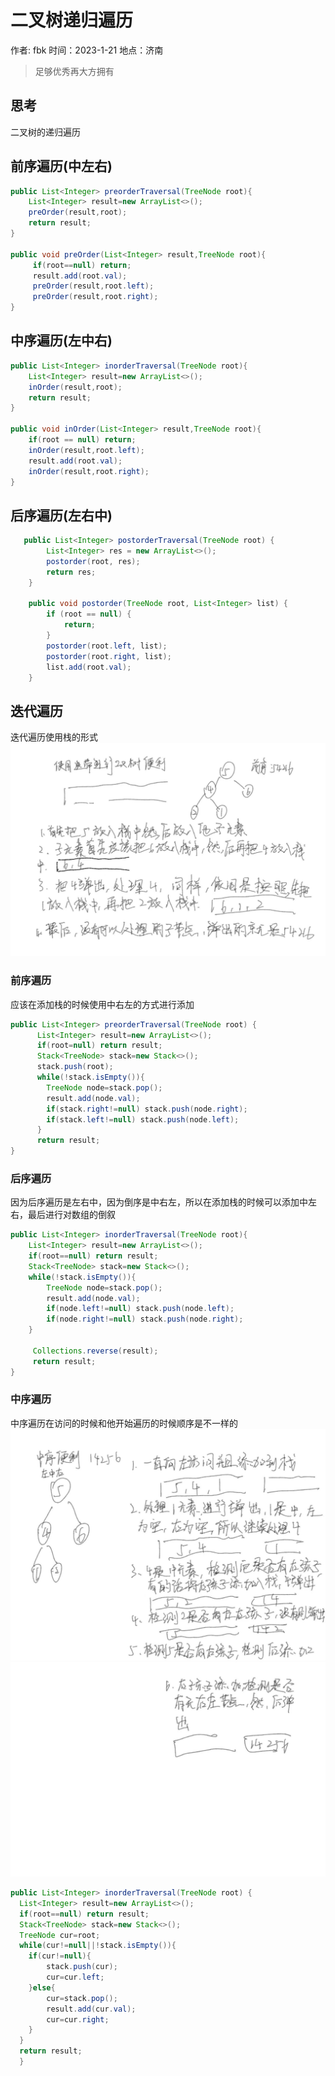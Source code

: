 # 二叉树递归遍历

作者: fbk
时间：2023-1-21
地点：济南

> 足够优秀再大方拥有

## 思考

二叉树的递归遍历

## 前序遍历(中左右)

```java
public List<Integer> preorderTraversal(TreeNode root){
    List<Integer> result=new ArrayList<>();
    preOrder(result,root);
    return result;
}

public void preOrder(List<Integer> result,TreeNode root){
     if(root==null) return;
     result.add(root.val);
     preOrder(result,root.left);
     preOrder(result,root.right);
}
```

## 中序遍历(左中右)

```java
public List<Integer> inorderTraversal(TreeNode root){
    List<Integer> result=new ArrayList<>();
    inOrder(result,root);
    return result;
}

public void inOrder(List<Integer> result,TreeNode root){
    if(root == null) return;
    inOrder(result,root.left);
    result.add(root.val);
    inOrder(result,root.right);
}
```

## 后序遍历(左右中)

```java
   public List<Integer> postorderTraversal(TreeNode root) {
        List<Integer> res = new ArrayList<>();
        postorder(root, res);
        return res;
    }

    public void postorder(TreeNode root, List<Integer> list) {
        if (root == null) {
            return;
        }
        postorder(root.left, list);
        postorder(root.right, list);
        list.add(root.val);
    }
```

## 迭代遍历

迭代遍历使用栈的形式
![](../img/2023-1-21/%E8%BF%AD%E4%BB%A3%E9%81%8D%E5%8E%86%E5%89%8D%E5%BA%8F.jpg)

### 前序遍历

应该在添加栈的时候使用中右左的方式进行添加

```java
public List<Integer> preorderTraversal(TreeNode root) {
      List<Integer> result=new ArrayList<>();
      if(root=null) return result;
      Stack<TreeNode> stack=new Stack<>();
      stack.push(root);
      while(!stack.isEmpty()){
        TreeNode node=stack.pop();
        result.add(node.val);
        if(stack.right!=null) stack.push(node.right);
        if(stack.left!=null) stack.push(node.left);
      }
      return result;
}

```

### 后序遍历
因为后序遍历是左右中，因为倒序是中右左，所以在添加栈的时候可以添加中左右，最后进行对数组的倒叙
```java
public List<Integer> inorderTraversal(TreeNode root){
    List<Integer> result=new ArrayList<>();
    if(root==null) return result;
    Stack<TreeNode> stack=new Stack<>();
    while(!stack.isEmpty()){
        TreeNode node=stack.pop();
        result.add(node.val);
        if(node.left!=null) stack.push(node.left);
        if(node.right!=null) stack.push(node.right);
    }

     Collections.reverse(result);
     return result;
}
```
### 中序遍历
中序遍历在访问的时候和他开始遍历的时候顺序是不一样的
![](../img/2023-1-21/%E8%BF%AD%E4%BB%A3%E9%81%8D%E5%8E%86%E4%B8%AD%E5%BA%8F1.jpg)
![](../img/2023-1-21/%E8%BF%AD%E4%BB%A3%E9%81%8D%E5%8E%86%E4%B8%AD%E5%BA%8F2.jpg)
```java
public List<Integer> inorderTraversal(TreeNode root) {
  List<Integer> result=new ArrayList<>();
  if(root==null) return result;
  Stack<TreeNode> stack=new Stack<>();
  TreeNode cur=root;
  while(cur!=null||!stack.isEmpty()){
    if(cur!=null){
        stack.push(cur);
        cur=cur.left;
    }else{
        cur=stack.pop();
        result.add(cur.val);
        cur=cur.right;
    }
  }
  return result;
  }
```
